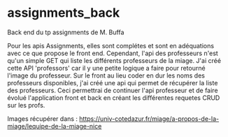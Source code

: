 # assignments_back
 Back end du tp assignments de M. Buffa

Pour les apis Assignments, elles sont complétes et sont en adéquations avec ce que propose le front end.
Cependant, l'api des professeurs n'est qu'un simple GET qui liste les différents professeurs de la miage. J'ai créé cette API 'professors' car il y une petite logique a faire pour retourné l'image du professeur.
Sur le front au lieu coder en dur les noms des professeurs disponibles, j'ai créé une api qui permet de récupérer la liste des professeurs. Ceci permettrai de continuer l'api professeur et de faire évolué l'application front et back en créant les différentes requetes CRUD sur les profs.

Images récupérer dans : https://univ-cotedazur.fr/miage/a-propos-de-la-miage/lequipe-de-la-miage-nice